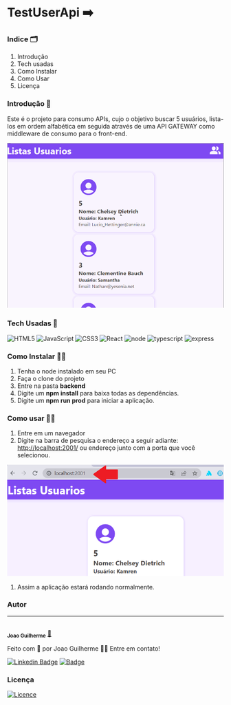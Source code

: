 # TestUserApi ➡️

### Indice 🗂️

1. Introdução
2. Tech usadas
3. Como Instalar
4. Como Usar
5. Licença

### Introdução 🚪

Este é o projeto para consumo APIs, cujo o objetivo buscar 5 usuários, lista-los em ordem alfabética em seguida através de uma API GATEWAY como middleware de consumo para o front-end.

![url.png](./assets/apres.gif)

### Tech Usadas 🦾



![HTML5](https://img.shields.io/badge/html5-%23E34F26.svg?style=for-the-badge&logo=html5&logoColor=white)
![JavaScript](https://img.shields.io/badge/javascript-%23323330.svg?style=for-the-badge&logo=javascript&logoColor=%23F7DF1E)
![CSS3](https://img.shields.io/badge/css3-%231572B6.svg?style=for-the-badge&logo=css3&logoColor=white)
![React](https://img.shields.io/badge/react-%2320232a.svg?style=for-the-badge&logo=react&logoColor=%2361DAFB)
![node](https://img.shields.io/badge/Node.js-43853D?style=for-the-badge&logo=node.js&logoColor=white)
![typescript](https://img.shields.io/badge/TypeScript-007ACC?style=for-the-badge&logo=typescript&logoColor=white)
![express](https://img.shields.io/badge/Express.js-404D59?style=for-the-badge)


### Como Instalar 🧑‍🔧

1. Tenha o node instalado em seu PC
2. Faça o clone do projeto
3. Entre na pasta **backend**
4. Digite um **npm install** para baixa todas as dependências.
5. Digite um **npm run prod** para iniciar a aplicação.

### Como usar 🙇‍♂️

1. Entre em um navegador
2. Digite na barra de pesquisa o endereço a seguir adiante: [http://localhost:2001/](http://localhost:2001/users/) ou endereço junto com a porta que você selecionou.

![url.png](./assets/url.png)

1. Assim a aplicação estará rodando normalmente.

### Autor
---
 <img style="border-radius: 50%;" src="https://avatars.githubusercontent.com/u/80895578?v=4" width="100px;" alt=""/>
 <br />
 <sub><b>Joao Guilherme</b></sub></a> <a href="https://github.com/JoaoG23/">🚀</a>


Feito com 🤭 por Joao Guilherme 👋🏽 Entre em contato!

[![Linkedin Badge](https://img.shields.io/badge/-Joao-blue?style=flat-square&logo=Linkedin&logoColor=white&link=https://www.linkedin.com/in/jaoo/)](https://www.linkedin.com/in/joaog123/) 
[![Badge](https://img.shields.io/badge/-joaoguilherme94@live.com-c80?style=flat-square&logo=Microsoft&logoColor=white&link=mailto:joaoguilherme94@live.com)](mailto:joaoguilherme94@live.com)

### **Licença**
[![Licence](https://img.shields.io/github/license/Ileriayo/markdown-badges?style=for-the-badge)](./LICENSE)
